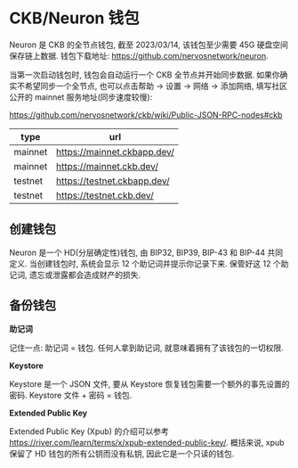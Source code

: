 # CKB/Neuron 钱包

Neuron 是 CKB 的全节点钱包, 截至 2023/03/14, 该钱包至少需要 45G 硬盘空间保存链上数据. 钱包下载地址: <https://github.com/nervosnetwork/neuron>.

当第一次启动钱包时, 钱包会自动运行一个 CKB 全节点并开始同步数据. 如果你确实不希望同步一个全节点, 也可以点击帮助 -> 设置 -> 网络 -> 添加网络, 填写社区公开的 mainnet 服务地址(同步速度较慢):

<https://github.com/nervosnetwork/ckb/wiki/Public-JSON-RPC-nodes#ckb>

|  type   |             url             |
| ------- | --------------------------- |
| mainnet | https://mainnet.ckbapp.dev/ |
| mainnet | https://mainnet.ckb.dev/    |
| testnet | https://testnet.ckbapp.dev/ |
| testnet | https://testnet.ckb.dev/    |

## 创建钱包

Neuron 是一个 HD(分层确定性)钱包, 由 BIP32, BIP39, BIP-43 和 BIP-44 共同定义. 当创建钱包时, 系统会显示 12 个助记词并提示你记录下来. 保管好这 12 个助记词, 遗忘或泄露都会造成财产的损失.

## 备份钱包

**助记词**

记住一点: 助记词 = 钱包. 任何人拿到助记词, 就意味着拥有了该钱包的一切权限.

**Keystore**

Keystore 是一个 JSON 文件, 要从 Keystore 恢复钱包需要一个额外的事先设置的密码. Keystore 文件 + 密码 = 钱包.

**Extended Public Key**

Extended Public Key (Xpub) 的介绍可以参考 <https://river.com/learn/terms/x/xpub-extended-public-key/>. 概括来说, xpub 保留了 HD 钱包的所有公钥而没有私钥, 因此它是一个只读的钱包.
